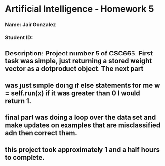 # Artificial Intelligence - Homework 5
### Name: Jair Gonzalez
### Student ID:

## Description: Project number 5 of CSC665.  First task was simple, just returning a stored weight vector as a dotproduct object. The next part 
## was just simple doing if else statements for me w = self.run(x) if it was greater than 0 I would return 1. 
## final part was doing a loop over the data set and make updates on examples that are misclassified adn then correct them. 
## this project took approximately 1 and a half hours to complete. 




